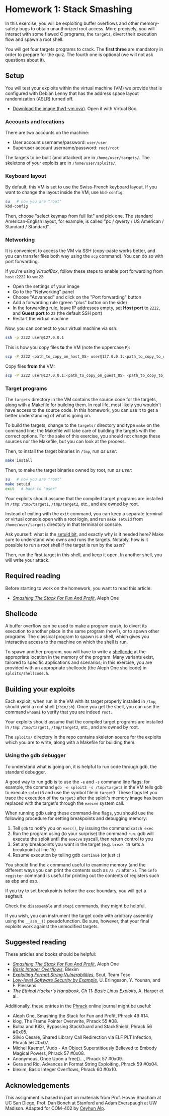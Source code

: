 # Homework 1: Stack Smashing

In this exercise, you will be exploiting buffer overflows and other memory-safety bugs to obtain unauthorized root access. More precisely, you will interact with some flawed C programs, the `targets`, divert their execution flow and spawn a root shell.

You will get four targets programs to crack. The **first three** are mandatory in order to prepare for the quiz. The fourth one is optional (we will not ask questions about it).

## Setup

You will test your exploits within the virtual machine (VM) we provide that is configured with Debian Lenny that has the address space layout randomization (ASLR) turned off.

- [Download the image (hw1-vm.ova)](http://com402.epfl.ch/download/hw1-vm.ova). Open it with Virtual Box.

### Accounts and locations

There are two accounts on the machine:

- User account username/password: `user/user`
- Superuser account username/password: `root/root`

The targets to be built (and attacked) are in `/home/user/targets/`. The skeletons of your exploits are in `/home/user/sploits/`.

### Keyboard layout

By default, this VM is set to use the Swiss-French keyboard layout. If you want to change the layout inside the VM, use `kbd-config`:

```bash
su   # now you are "root"
kbd-config
```

Then, choose "select keymap from full list" and pick one. The standard American-English layout, for
example, is called "pc / qwerty / US American / Standard / Standard".

### Networking

It is convenient to access the VM via SSH (copy-paste works better, and you can transfer files both way using the `scp` command). You can do so with port forwarding.

If you're using _VirtualBox_, follow these steps to enable port forwarding from `host:2222` to `vm:22`:

- Open the settings of your image
- Go to the "Networking" panel
- Choose "Advanced" and click on the "Port forwarding" button
- Add a forwarding rule (green "plus" button on the side)
- In the forwarding rule, leave IP addresses empty, set **Host port** to `2222`, and **Guest port** to `22` (the default SSH port)
- Restart the virtual machine

Now, you can connect to your virtual machine via ssh:
```bash
ssh -p 2222 user@127.0.0.1
```

This is how you copy files **to** the VM (note the uppercase `P`):
```bash
scp -P 2222 <path_to_copy_on_host_OS> user@127.0.0.1:<path_to_copy_to_on_guest_OS>
```

Copy files **from** the VM:
```bash
scp -P 2222 user@127.0.0.1:<path_to_copy_on_guest_OS> <path_to_copy_to_on_host_OS>
```

### Target programs

The `targets` directory in the VM contains the source code for the targets, along with a Makefile for building them. In real life, most likely you wouldn't have access to the source code. In this homework, you can use it to get a better understanding of what is going on.

To build the targets, change to the `targets/` directory and type `make` on the command line; the Makefile will take care of building the targets with the correct options. For the sake of this exercise, you should not change these sources nor the Makefile, but you can look at the process.

Then, to install the target binaries in `/tmp`, run *as user*:

```bash
make install
```

Then, to make the target binaries owned by root, run *as user*:

```bash
su   # now you are "root"
make setuid
exit   # back to "user"
```

Your exploits should assume that the compiled target programs are installed in `/tmp`: `/tmp/target1`, `/tmp/target2`, etc., and are owned by root.

Instead of exiting with the `exit` command, you can keep a separate terminal or virtual console open
with a root login, and run `make setuid` from `/home/user/targets` directory in that terminal or
console.

Ask yourself: what is the [setuid bit](https://linuxconfig.org/how-to-use-special-permissions-the-setuid-setgid-and-sticky-bits), and exactly why is it needed here? Make sure to understand who owns and runs the targets. Notably, how is it possible to run a *root* shell if the target is run by the *user*?

Then, run the first target in this shell, and keep it open. In another shell, you will write your attack.

## Required reading
Before starting to work on the homework, you want to read this article:

- [*Smashing The Stack For Fun And Profit*](http://insecure.org/stf/smashstack.html), Aleph One

## Shellcode

A buffer overflow can be used to make a program crash, to divert its execution to another place in the same program (how?), or to spawn other programs. The classical program to spawn is a shell, which gives you interactive access to the machine on which the shell is run.

To spawn another program, you will have to write a [shellcode](https://en.wikipedia.org/wiki/Shellcode) at the appropriate location in the memory of the program. Many variants exist, tailored to specific applications and scenarios; in this exercise, you are provided with an appropriate shellcode (the Aleph One shellcode) in `sploits/shellcode.h`.

## Building your exploits

Each exploit, when run in the VM with its target properly installed in `/tmp`, should yield a root shell (`/bin/sh`). Once you get the shell, you can use the command `whoami` to verify that you are indeed `root`.

Your exploits should assume that the compiled target programs are installed in `/tmp`: `/tmp/target1`, `/tmp/target2`, etc., and are owned by root.

The `sploits/` directory in the repo contains skeleton source for the exploits which you are to write, along with a Makefile for building them.

### Using the gdb debugger

To understand what is going on, it is helpful to run code through gdb, the standard debugger.

A good way to run gdb is to use the `-e` and `-s` command line flags; for example, the command `gdb -e sploit3 -s /tmp/target3` in the VM tells gdb to execute `sploit3` and use the symbol file in `target3`. These flags let you trace the execution of the `target3` after the sploit's memory image has been replaced with the target's through the `execve` system call.

When running gdb using these command-line flags, you should use the following procedure for setting breakpoints and debugging memory:

1.  Tell `gdb` to notify you on `exec()`, by issuing the command `catch exec`
2.  Run the program using (to your surprise) the command `run`. gdb will execute
    the sploit until the `execve` syscall, then return control to you
3.  Set any breakpoints you want in the target (e.g. `break 15` sets a breakpoint
    at line 15)
4.  Resume execution by telling gdb `continue` (or just `c`)

You should find the `x` command useful to examine memory (and the different ways you can print the contents such as `/a /i` after `x`). The `info register` command is useful for printing out the contents of registers such as ebp and esp.

If you try to set breakpoints before the `exec` boundary, you will get a segfault.

Check the `disassemble` and `stepi` commands, they might be helpful.

If you wish, you can instrument the target code with arbitrary assembly using the `__asm__()` pseudofunction. Be sure, however, that your final exploits work against the unmodified targets.

## Suggested reading

These articles and books should be helpful:

- [*Smashing The Stack For Fun And Profit*](http://insecure.org/stf/smashstack.html), Aleph One
- [*Basic Integer Overflows*](http://phrack.org/issues/60/10.html), Blexim
- [*Exploiting Format String Vulnerabilities*](http://pages.cs.wisc.edu/~rist/642-fall-2014/formatstring-1.2.pdf), Scut, Team Teso
- [*Low-level Software Security by Example*](https://courses.cs.washington.edu/courses/cse484/14au/reading/low-level-security-by-example.pdf), U. Erlingsson, Y. Younan, and F. Piessens
- *The Ethical Hacker's Handbook, Ch 11: Basic Linux Exploits*, A. Harper et al.

Additionally, these entries in the [Phrack](http://www.phrack.org) online journal might be useful:

- Aleph One, Smashing the Stack for Fun and Profit, Phrack 49 \#14.
- klog, The Frame Pointer Overwrite, Phrack 55 \#08.
- Bulba and Kil3r, Bypassing StackGuard and StackShield, Phrack 56 \#0x05.
- Silvio Cesare, Shared Library Call Redirection via ELF PLT Infection, Phrack 56 \#0x07.
- Michel Kaempf, Vudo - An Object Superstitiously Believed to Embody Magical Powers, Phrack 57 \#0x08.
- Anonymous, Once Upon a free()..., Phrack 57 \#0x09.
- Gera and Riq, Advances in Format String Exploiting, Phrack 59 \#0x04.
- blexim, Basic Integer Overflows, Phrack 60 \#0x10.

## Acknowledgements

This assignment is based in part on materials from Prof. Hovav Shacham at UC San Diego, Prof. Dan
Boneh at Stanford and Adam Everspaugh at UW Madison. Adapted for COM-402 by [Ceyhun
Alp](https://github.com/ceyhunalp/com402-hw5ex1).
